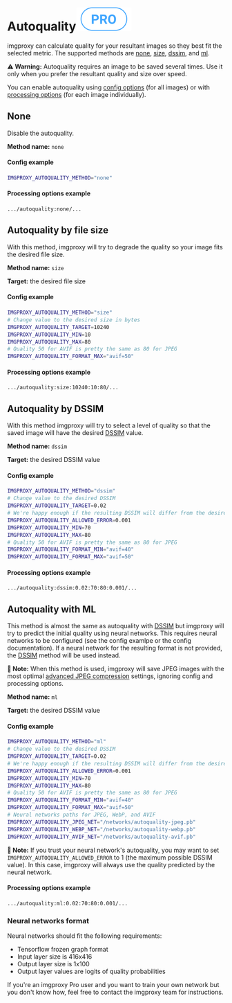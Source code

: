 # Autoquality![pro](./assets/pro.svg)

imgproxy can calculate quality for your resultant images so they best fit the selected metric. The supported methods are [none](#none), [size](#autoquality-by-file-size), [dssim](#autoquality-by-dssim), and [ml](#autoquality-with-ml).

**⚠️ Warning:** Autoquality requires an image to be saved several times. Use it only when you prefer the resultant quality and size over speed.

You can enable autoquality using [config options](configuration.md#autoquality) (for all images) or with [processing options](generating_the_url.md#autoquality) (for each image individually).

## None

Disable the autoquality.

**Method name:** `none`

#### Config example

```bash
IMGPROXY_AUTOQUALITY_METHOD="none"
```

#### Processing options example

```
.../autoquality:none/...
```

## Autoquality by file size

With this method, imgproxy will try to degrade the quality so your image fits the desired file size.

**Method name:** `size`

**Target:** the desired file size

#### Config example

```bash
IMGPROXY_AUTOQUALITY_METHOD="size"
# Change value to the desired size in bytes
IMGPROXY_AUTOQUALITY_TARGET=10240
IMGPROXY_AUTOQUALITY_MIN=10
IMGPROXY_AUTOQUALITY_MAX=80
# Quality 50 for AVIF is pretty the same as 80 for JPEG
IMGPROXY_AUTOQUALITY_FORMAT_MAX="avif=50"
```

#### Processing options example

```
.../autoquality:size:10240:10:80/...
```

## Autoquality by DSSIM

With this method imgproxy will try to select a level of quality so that the saved image will have the desired [DSSIM](https://en.wikipedia.org/wiki/Structural_similarity#Structural_Dissimilarity) value.

**Method name:** `dssim`

**Target:** the desired DSSIM value

#### Config example

```bash
IMGPROXY_AUTOQUALITY_METHOD="dssim"
# Change value to the desired DSSIM
IMGPROXY_AUTOQUALITY_TARGET=0.02
# We're happy enough if the resulting DSSIM will differ from the desired by 0.001
IMGPROXY_AUTOQUALITY_ALLOWED_ERROR=0.001
IMGPROXY_AUTOQUALITY_MIN=70
IMGPROXY_AUTOQUALITY_MAX=80
# Quality 50 for AVIF is pretty the same as 80 for JPEG
IMGPROXY_AUTOQUALITY_FORMAT_MIN="avif=40"
IMGPROXY_AUTOQUALITY_FORMAT_MAX="avif=50"
```

#### Processing options example

```
.../autoquality:dssim:0.02:70:80:0.001/...
```

## Autoquality with ML

This method is almost the same as autoquality with [DSSIM](#autoquality-by-dssim) but imgproxy will try to predict the initial quality using neural networks. This requires neural networks to be configured (see the config examlpe or the config documentation). If a neural network for the resulting format is not provided, the [DSSIM](#autoquality-by-dssim) method will be used instead.

**📝 Note:** When this method is used, imgproxy will save JPEG images with the most optimal [advanced JPEG compression](configuration.md#advanced-jpeg-compression) settings, ignoring config and processing options.

**Method name:** `ml`

**Target:** the desired DSSIM value

#### Config example

```bash
IMGPROXY_AUTOQUALITY_METHOD="ml"
# Change value to the desired DSSIM
IMGPROXY_AUTOQUALITY_TARGET=0.02
# We're happy enough if the resulting DSSIM will differ from the desired by 0.001
IMGPROXY_AUTOQUALITY_ALLOWED_ERROR=0.001
IMGPROXY_AUTOQUALITY_MIN=70
IMGPROXY_AUTOQUALITY_MAX=80
# Quality 50 for AVIF is pretty the same as 80 for JPEG
IMGPROXY_AUTOQUALITY_FORMAT_MIN="avif=40"
IMGPROXY_AUTOQUALITY_FORMAT_MAX="avif=50"
# Neural networks paths for JPEG, WebP, and AVIF
IMGPROXY_AUTOQUALITY_JPEG_NET="/networks/autoquality-jpeg.pb"
IMGPROXY_AUTOQUALITY_WEBP_NET="/networks/autoquality-webp.pb"
IMGPROXY_AUTOQUALITY_AVIF_NET="/networks/autoquality-avif.pb"
```

**📝 Note:** If you trust your neural network's autoquality, you may want to set `IMGPROXY_AUTOQUALITY_ALLOWED_ERROR` to 1 (the maximum possible DSSIM value). In this case, imgproxy will always use the quality predicted by the neural network.

#### Processing options example

```
.../autoquality:ml:0.02:70:80:0.001/...
```

### Neural networks format

Neural networks should fit the following requirements:
* Tensorflow frozen graph format
* Input layer size is 416x416
* Output layer size is 1x100
* Output layer values are logits of quality probabilities

If you're an imgproxy Pro user and you want to train your own network but you don't know how, feel free to contact the imgproxy team for instructions.
